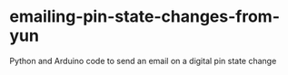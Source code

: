 emailing-pin-state-changes-from-yun
===================================

Python and Arduino code to send an email on a digital pin state change
